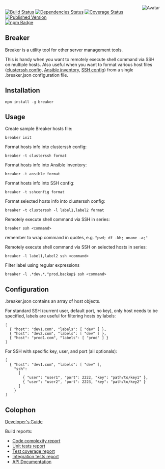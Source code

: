 <img align="right" src="https://raw.github.com/cliffano/breaker/master/avatar.jpg" alt="Avatar"/>

[![Build Status](https://img.shields.io/travis/cliffano/breaker.svg)](http://travis-ci.org/cliffano/breaker)
[![Dependencies Status](https://img.shields.io/david/cliffano/breaker.svg)](http://david-dm.org/cliffano/breaker)
[![Coverage Status](https://img.shields.io/coveralls/cliffano/breaker.svg)](https://coveralls.io/r/cliffano/breaker?branch=master)
[![Published Version](https://img.shields.io/npm/v/breaker.svg)](http://www.npmjs.com/package/breaker)
<br/>
[![npm Badge](https://nodei.co/npm/breaker.png)](http://npmjs.org/package/breaker)

Breaker
-------

Breaker is a utility tool for other server management tools.

This is handy when you want to remotely execute shell command via SSH on multiple hosts. Also useful when you want to format various host files (<a href="http://www.debianadmin.com/ssh-on-multiple-servers-using-cluster-ssh.html">clusterssh config</a>, <a href="http://ansible.cc/docs/patterns.html#hosts-and-groups">Ansible inventory</a>, <a href="http://nerderati.com/2011/03/simplify-your-life-with-an-ssh-config-file/">SSH config</a>) from a single .breaker.json configuration file.

Installation
------------

    npm install -g breaker 

Usage
-----

Create sample Breaker hosts file:

    breaker init
    
Format hosts info into clusterssh config:

    breaker -t clusterssh format

Format hosts info into Ansible inventory:

    breaker -t ansible format

Format hosts info into SSH config:

    breaker -t sshconfig format

Format selected hosts info into clusterssh config:

    breaker -t clusterssh -l label1,label2 format

Remotely execute shell command via SSH in series:

    breaker ssh <command>

remember to wrap command in quotes, e.g. `"pwd; df -kh; uname -a;"`

Remotely execute shell command via SSH on selected hosts in series:

    breaker -l label1,label2 ssh <command>

Filter label using regular expressions

    breaker -l .*dev.*,^prod,backup$ ssh <command>

Configuration
-------------

.breaker.json contains an array of host objects.

For standard SSH (current user, default port, no key), only host needs to be specified, labels are useful for filtering hosts by labels:

    [
      { "host": "dev1.com", "labels": [ "dev" ] },
      { "host": "dev2.com", "labels": [ "dev" ] },
      { "host": "prod1.com", "labels": [ "prod" ] }
    ]

For SSH with specific key, user, and port (all optionals):

    [
      { "host": "dev1.com", "labels": [ "dev" ],
        "ssh":
          [
            { "user": "user1", "port": 2222, "key": "path/to/key1" },
            { "user": "user2", "port": 2223, "key": "path/to/key2" }
          ]
        }
    ]

Colophon
--------

[Developer's Guide](http://cliffano.github.io/developers_guide.html#nodejs)

Build reports:

* [Code complexity report](http://cliffano.github.io/breaker/complexity/plato/index.html)
* [Unit tests report](http://cliffano.github.io/breaker/test/buster.out)
* [Test coverage report](http://cliffano.github.io/breaker/coverage/buster-istanbul/lcov-report/lib/index.html)
* [Integration tests report](http://cliffano.github.io/breaker/test-integration/cmdt.out)
* [API Documentation](http://cliffano.github.io/breaker/doc/dox-foundation/index.html)
